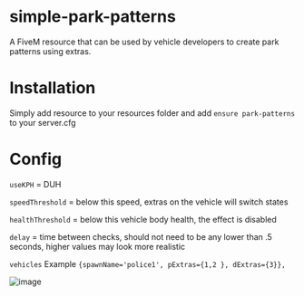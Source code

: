 # simple-park-patterns
A FiveM resource that can be used by vehicle developers to create park patterns using extras.



# Installation
Simply add resource to your resources folder and add ``ensure park-patterns`` to your server.cfg

# Config
``useKPH`` = DUH

``speedThreshold`` = below this speed, extras on the vehicle will switch states

``healthThreshold`` = below this vehicle body health, the effect is disabled

``delay`` = time between checks, should not need to be any lower than .5 seconds, higher values may look more realistic

``vehicles`` Example
```{spawnName='police1', pExtras={1,2 }, dExtras={3}},```

![image](https://user-images.githubusercontent.com/48927090/204310646-4f2e59b9-50b4-4ad0-b48c-753e5b0603b2.png)
